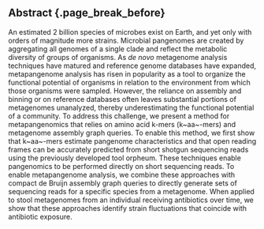 ## Abstract {.page_break_before}

An estimated 2 billion species of microbes exist on Earth, and yet only with orders of magnitude more strains. <!-- Microbes are important -->
Microbial pangenomes are created by aggregating all genomes of a single clade and reflect the metabolic diversity of groups of organisms. <!-- Briefly define pangenome and metagenome -->
As *de novo* metagenome analysis techniques have matured and reference genome databases have expanded, metapangenome analysis has risen in popularity as a tool to organize the functional potential of organisms in relation to the environment from which those organisms were sampled.
However, the reliance on assembly and binning or on reference databases often leaves substantial portions of metagenomes unanalyzed, thereby underestimating the functional potential of a community.
To address this challenge, we present a method for metapangenomics that relies on amino acid k-mers (k~aa~-mers) and metagenome assembly graph queries.
To enable this method, we first show that k~aa~-mers estimate pangenome characteristics and that open reading frames can be accurately predicted from short shotgun sequencing reads using the previously developed tool orpheum.
These techniques enable pangenomics to be performed directly on short sequencing reads.
To enable metapangenome analysis, we combine these approaches with compact de Bruijn assembly graph queries to directly generate sets of sequencing reads for a specific species from a metagenome.
When applied to stool metagenomes from an individual receiving antibiotics over time, we show that these approaches identify strain fluctuations that coincide with antibiotic exposure.